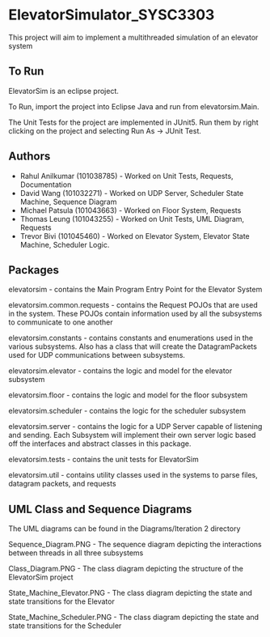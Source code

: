 # ElevatorSimulator_SYSC3303
This project will aim to implement a multithreaded simulation of an elevator system

## To Run
ElevatorSim is an eclipse project. 

To Run, import the project into Eclipse Java and run from elevatorsim.Main.

The Unit Tests for the project are implemented in JUnit5. Run them by right clicking on the project and selecting Run As -> JUnit Test.

## Authors
* Rahul Anilkumar (101038785) - Worked on Unit Tests, Requests, Documentation
* David Wang (101032271) - Worked on UDP Server, Scheduler State Machine, Sequence Diagram
* Michael Patsula (101043663) - Worked on Floor System, Requests
* Thomas Leung (101043255) - Worked on Unit Tests, UML Diagram, Requests
* Trevor Bivi (101045460) - Worked on Elevator System, Elevator State Machine, Scheduler Logic.

## Packages
elevatorsim - contains the Main Program Entry Point for the Elevator System

elevatorsim.common.requests - contains the Request POJOs that are used in the system. These POJOs contain information used by all the subsystems to communicate to one another

elevatorsim.constants - contains constants and enumerations used in the various subsystems. Also has a class that will create the DatagramPackets used for UDP communications between subsystems.

elevatorsim.elevator - contains the logic and model for the elevator subsystem

elevatorsim.floor - contains the logic and model for the floor subsystem

elevatorsim.scheduler - contains the logic for the scheduler subsystem

elevatorsim.server - contains the logic for a UDP Server capable of listening and sending. Each Subsystem will implement their own server logic based off the interfaces and abstract classes in this package.

elevatorsim.tests - contains the unit tests for ElevatorSim

elevatorsim.util - contains utility classes used in the systems to parse files, datagram packets, and requests

## UML Class and Sequence Diagrams
The UML diagrams can be found in the Diagrams/Iteration 2 directory

Sequence_Diagram.PNG - The sequence diagram depicting the interactions between threads in all three subsystems

Class_Diagram.PNG - The class diagram depicting the structure of the ElevatorSim project

State_Machine_Elevator.PNG - The class diagram depicting the state and state transitions for the Elevator

State_Machine_Scheduler.PNG - The class diagram depicting the state and state transitions for the Scheduler
